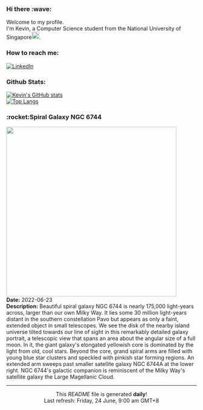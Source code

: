 <h3>Hi there :wave:</h3>

Welcome to my profile.   
I'm Kevin, a Computer Science student from the National University of Singapore<img src="https://img.icons8.com/color/96/000000/singapore-circular.png" width="20px"/>.</p>

<h3>How to reach me: </h3>
<a href="https://www.linkedin.com/in/kevin-foong/"><img alt="LinkedIn" src="https://img.shields.io/badge/linkedin-%230077B5.svg?&style=for-the-badge&logo=linkedin&logoColor=white" /></a> 

<h3>Github Stats: </h3> 

[![Kevin's GitHub stats](https://github-readme-stats.vercel.app/api?username=kevin9foong&theme=tokyonight)](https://github.com/anuraghazra/github-readme-stats) <br/>
[![Top Langs](https://github-readme-stats.vercel.app/api/top-langs/?username=kevin9foong&layout=compact&theme=tokyonight)](https://github.com/anuraghazra/github-readme-stats)

<h3>:rocket:Spiral Galaxy NGC 6744</h3> 
<img width="450" src="https:&#x2F;&#x2F;apod.nasa.gov&#x2F;apod&#x2F;image&#x2F;2206&#x2F;NGC6744_chakrabarti2048R.jpg" /><br/>
<b>Date:</b> 2022-06-23<br/>
<b>Description:</b> Beautiful spiral galaxy NGC 6744 is nearly 175,000 light-years across, larger than our own Milky Way. It lies some 30 million light-years distant in the southern constellation Pavo but appears as only a faint, extended object in small telescopes. We see the disk of the nearby island universe tilted towards our line of sight in this remarkably detailed galaxy portrait, a telescopic view that spans an area about the angular size of a full moon. In it, the giant galaxy&#39;s elongated yellowish core is dominated by the light from old, cool stars. Beyond the core, grand spiral arms are filled with young blue star clusters and speckled with pinkish star forming regions. An extended arm sweeps past smaller satellite galaxy NGC 6744A at the lower right. NGC 6744&#39;s galactic companion is reminiscent of the Milky Way&#39;s satellite galaxy the Large Magellanic Cloud.<br/>

------------
<p align="center">This <i>README</i> file is generated <b>daily</b>!</br>
Last refresh: Friday, 24 June, 9:00 am GMT+8<br />